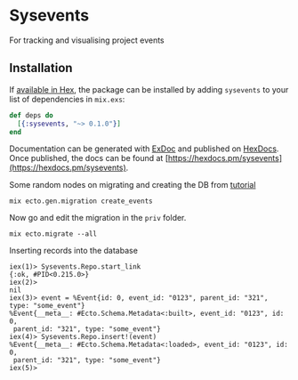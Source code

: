 # Sysevents

For tracking and visualising project events

## Installation

If [available in Hex](https://hex.pm/docs/publish), the package can be installed
by adding `sysevents` to your list of dependencies in `mix.exs`:

```elixir
def deps do
  [{:sysevents, "~> 0.1.0"}]
end
```

Documentation can be generated with [ExDoc](https://github.com/elixir-lang/ex_doc)
and published on [HexDocs](https://hexdocs.pm). Once published, the docs can
be found at [https://hexdocs.pm/sysevents](https://hexdocs.pm/sysevents).

Some random nodes on migrating and creating the DB from [tutorial](https://codewords.recurse.com/issues/five/building-a-web-framework-from-scratch-in-elixir)

```
mix ecto.gen.migration create_events
```
Now go and edit the migration in the `priv` folder.

```
mix ecto.migrate --all
```

Inserting records into the database
```
iex(1)> Sysevents.Repo.start_link
{:ok, #PID<0.215.0>}
iex(2)>
nil
iex(3)> event = %Event{id: 0, event_id: "0123", parent_id: "321", type: "some_event"}
%Event{__meta__: #Ecto.Schema.Metadata<:built>, event_id: "0123", id: 0,
 parent_id: "321", type: "some_event"}
iex(4)> Sysevents.Repo.insert!(event)
%Event{__meta__: #Ecto.Schema.Metadata<:loaded>, event_id: "0123", id: 0,
 parent_id: "321", type: "some_event"}
iex(5)>
```
